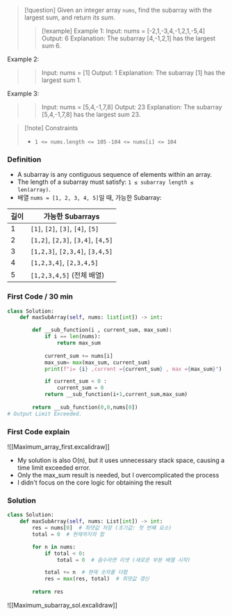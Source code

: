 > [!question]
> Given an integer array `nums`, find the subarray with the largest sum, and return _its sum_.
> > [!example]
> > Example 1:
Input: nums = [-2,1,-3,4,-1,2,1,-5,4]
Output: 6
Explanation: The subarray [4,-1,2,1] has the largest sum 6.
>>
Example 2:
>>Input: nums = [1]
Output: 1
Explanation: The subarray [1] has the largest sum 1.
>>
Example 3:
>> Input: nums = [5,4,-1,7,8]
Output: 23
Explanation: The subarray [5,4,-1,7,8] has the largest sum 23.

> [!note] Constraints
> - `1 <= nums.length <= 105`
  `-104 <= nums[i] <= 104`

### Definition
- A subarray is any contiguous sequence of elements within an array.
- The length of a subarray must satisfy: `1 ≤ subarray length ≤ len(array)`.
- 배열 `nums = [1, 2, 3, 4, 5]`일 때, 가능한 Subarray:

|길이|가능한 Subarrays|
|---|---|
|1|`[1]`, `[2]`, `[3]`, `[4]`, `[5]`|
|2|`[1,2]`, `[2,3]`, `[3,4]`, `[4,5]`|
|3|`[1,2,3]`, `[2,3,4]`, `[3,4,5]`|
|4|`[1,2,3,4]`, `[2,3,4,5]`|
|5|`[1,2,3,4,5]` (전체 배열)|
### First Code / 30 min
```python
class Solution:
    def maxSubArray(self, nums: list[int]) -> int:

        def __sub_function(i , current_sum, max_sum):
            if i == len(nums):
                return max_sum
            
            current_sum += nums[i]
            max_sum= max(max_sum, current_sum)
            print(f"i= {i} ,current ={current_sum} , max ={max_sum}")

            if current_sum < 0 :
                current_sum = 0
            return __sub_function(i+1,current_sum,max_sum)
        
        return __sub_function(0,0,nums[0])
# Output Limit Exceeded.
```
### First Code explain
![[Maximum_array_first.excalidraw]]
- My solution is also O(n), but it uses unnecessary stack space, causing a time limit exceeded error.
- Only the max_sum result is needed, but I overcomplicated the process
- I didn't focus on the core logic for obtaining the result

### Solution
```python
class Solution:
    def maxSubArray(self, nums: List[int]) -> int:            
        res = nums[0]  # 최댓값 저장 (초기값: 첫 번째 요소)
        total = 0  # 현재까지의 합

        for n in nums:
            if total < 0:
                total = 0  # 음수라면 리셋 (새로운 부분 배열 시작)

            total += n  # 현재 숫자를 더함
            res = max(res, total)  # 최댓값 갱신
        
        return res
```
![[Maximum_subarray_sol.excalidraw]]

